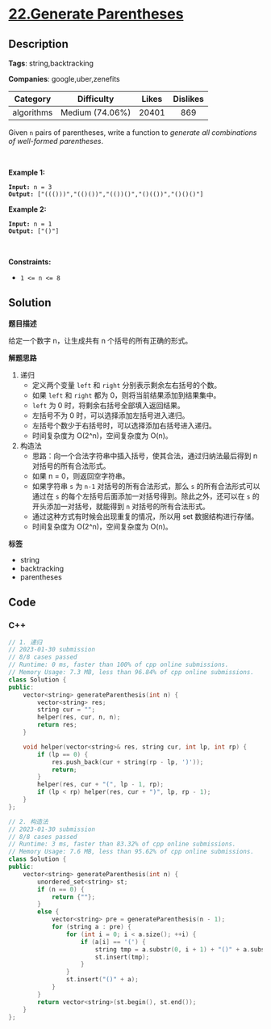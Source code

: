 # [22.Generate Parentheses](https://leetcode.com/problems/generate-parentheses/description/)

## Description

**Tags**: string,backtracking

**Companies**: google,uber,zenefits

|  Category  |   Difficulty    | Likes | Dislikes |
| :--------: | :-------------: | :---: | :------: |
| algorithms | Medium (74.06%) | 20401 |   869    |

<p>Given <code>n</code> pairs of parentheses, write a function to <em>generate all combinations of well-formed parentheses</em>.</p>
<p>&nbsp;</p>
<p><strong class="example">Example 1:</strong></p>
<pre><code><strong>Input:</strong> n = 3
<strong>Output:</strong> ["((()))","(()())","(())()","()(())","()()()"]</code></pre><p><strong class="example">Example 2:</strong></p>
<pre><code><strong>Input:</strong> n = 1
<strong>Output:</strong> ["()"]</code></pre>
<p>&nbsp;</p>
<p><strong>Constraints:</strong></p>
<ul>
  <li><code>1 &lt;= n &lt;= 8</code></li>
</ul>

## Solution

**题目描述**

给定一个数字 n，让生成共有 n 个括号的所有正确的形式。

**解题思路**

1. 递归
   - 定义两个变量 `left` 和 `right` 分别表示剩余左右括号的个数。
   - 如果 `left` 和 `right` 都为 0，则将当前结果添加到结果集中。
   - `left` 为 0 时，将剩余右括号全部填入返回结果。
   - 左括号不为 0 时，可以选择添加左括号进入递归。
   - 左括号个数少于右括号时，可以选择添加右括号进入递归。
   - 时间复杂度为 O(2^n)，空间复杂度为 O(n)。
2. 构造法
   - 思路：向一个合法字符串中插入括号，使其合法，通过归纳法最后得到 n 对括号的所有合法形式。
   - 如果 n = 0，则返回空字符串。
   - 如果字符串 `s` 为 `n-1` 对括号的所有合法形式，那么 `s` 的所有合法形式可以通过在 `s` 的每个左括号后面添加一对括号得到。除此之外，还可以在 `s` 的开头添加一对括号，就能得到 `n` 对括号的所有合法形式。
   - 通过这种方式有时候会出现重复的情况，所以用 set 数据结构进行存储。
   - 时间复杂度为 O(2^n)，空间复杂度为 O(n)。

**标签**

- string
- backtracking
- parentheses

<!-- code start -->
## Code

### C++

```cpp
// 1. 递归
// 2023-01-30 submission
// 8/8 cases passed
// Runtime: 0 ms, faster than 100% of cpp online submissions.
// Memory Usage: 7.3 MB, less than 96.84% of cpp online submissions.
class Solution {
public:
    vector<string> generateParenthesis(int n) {
        vector<string> res;
        string cur = "";
        helper(res, cur, n, n);
        return res;
    }

    void helper(vector<string>& res, string cur, int lp, int rp) {
        if (lp == 0) {
            res.push_back(cur + string(rp - lp, ')'));
            return;
        }
        helper(res, cur + "(", lp - 1, rp);
        if (lp < rp) helper(res, cur + ")", lp, rp - 1);
    }
};
```

```cpp
// 2. 构造法
// 2023-01-30 submission
// 8/8 cases passed
// Runtime: 3 ms, faster than 83.32% of cpp online submissions.
// Memory Usage: 7.6 MB, less than 95.62% of cpp online submissions.
class Solution {
public:
    vector<string> generateParenthesis(int n) {
        unordered_set<string> st;
        if (n == 0) {
            return {""};
        }
        else {
            vector<string> pre = generateParenthesis(n - 1);
            for (string a : pre) {
                for (int i = 0; i < a.size(); ++i) {
                    if (a[i] == '(') {
                        string tmp = a.substr(0, i + 1) + "()" + a.substr(i + 1);
                        st.insert(tmp);
                    }
                }
                st.insert("()" + a);
            }
        }
        return vector<string>(st.begin(), st.end());
    }
};
```

<!-- code end -->

